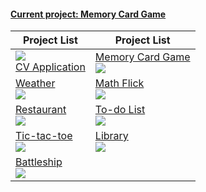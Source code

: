 #### [Current project: Memory Card Game](https://github.com/TYLPHE/memory-card-game)
| Project List | Project List |
| ------------ | ------------ |
| [![][cvapplGif]][cvapplLin] <br> [CV Application][cvapplLin] | [Memory Card Game][memcarLin] <br> [![][memcarGif]][memcarLin] | 
| [Weather][weatheLin]        <br> [![][weatheGif]][weatheLin] | [Math Flick][matfliLin]       <br> [![][matfliGif]][matfliLin] |
| [Restaurant][restauLin]     <br> [![][restauGif]][restauLin] | [To-do List][todoliLin]       <br> [![][todoliGif]][todoliLin] | 
| [Tic-tac-toe][tictacLin]    <br> [![][tictacGif]][tictacLin] | [Library][librarLin]          <br> [![][librarGif]][librarLin] | 
| [Battleship][battleLin]     <br> [![][battleGif]][battleLin] |

<!-- Link References -->
[cvapplLin]: https://github.com/TYLPHE/cv-application
[cvapplGif]: https://github.com/TYLPHE/TYLPHE/blob/main/readmeAssets/preview-cv-application.gif

[memcarLin]: https://github.com/TYLPHE/memory-card-game
[memcarGif]: https://github.com/TYLPHE/TYLPHE/blob/main/readmeAssets/preview-memory-card-game.gif

[weatheLin]: https://github.com/TYLPHE/weather
[weatheGif]: https://github.com/TYLPHE/TYLPHE/blob/main/readmeAssets/preview-weather.gif

[matfliLin]: https://xzhong.itch.io/math-flick
[matfliGif]: https://github.com/TYLPHE/TYLPHE/blob/main/readmeAssets/preview-math-flick.gif

[restauLin]: https://github.com/TYLPHE/restaurant
[restauGif]: https://github.com/TYLPHE/TYLPHE/blob/main/readmeAssets/preview-restaurant.gif

[todoliLin]: https://github.com/TYLPHE/to-do-list
[todoliGif]: https://github.com/TYLPHE/TYLPHE/blob/main/readmeAssets/preview-to-do-list.gif

[tictacLin]: https://github.com/TYLPHE/tic-tac-toe
[tictacGif]: https://github.com/TYLPHE/TYLPHE/blob/main/readmeAssets/preview-tic-tac-toe.gif

[librarLin]: https://github.com/TYLPHE/library-assignment
[librarGif]: https://github.com/TYLPHE/TYLPHE/blob/main/readmeAssets/preview-library.gif

[battleLin]: https://github.com/TYLPHE/battleship
[battleGif]: https://github.com/TYLPHE/TYLPHE/blob/main/readmeAssets/preview-battleship.gif
